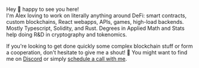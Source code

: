 Hey 👋 happy to see you here! <br> 
I'm Alex loving to work on literally anything around DeFi: smart contracts, custom blockchains, React webapps, APIs, games, high-load backends. 
Mostly Typescript, Solidity, and Rust. Degrees in Applied Math and Stats help doing R&D in cryptography and tokenomics.<br>

If you're looking to get done quickly some complex blockchain stuff or form a cooperation, don't hesitate to give me a shout! 🤳
You might want to find me on [Discord](https://discord.gg/W4GUCvag) or simply [schedule a call with me](https://calendly.com/crypt0grapher/30min).

<!--
**crypt0grapher/crypt0grapher** is a ✨ _special_ ✨ repository because its `README.md` (this file) appears on your GitHub profile.

Here are some ideas to get you started:

- 🔭 I’m currently working on ...
- 🌱 I’m currently learning ...
- 👯 I’m looking to collaborate on ...
- 🤔 I’m looking for help with ...
- 💬 Ask me about ...
- 📫 How to reach me: ...
- 😄 Pronouns: ...
- ⚡ Fun fact: ...
-->
